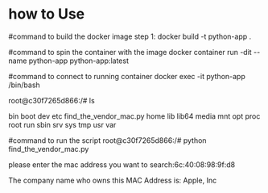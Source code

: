 # how to Use
#command to build the docker image
step 1: docker build -t python-app .

#command to spin the container with the image
docker container run -dit --name python-app python-app:latest

#command to connect to running container
 docker exec -it python-app /bin/bash

root@c30f7265d866:/# ls

bin  boot  dev	etc  find_the_vendor_mac.py  home  lib	lib64  media  mnt  opt	proc  root  run  sbin  srv  sys  tmp  usr  var

#command to run the script
root@c30f7265d866:/# python find_the_vendor_mac.py

please enter the mac address you want to search:6c:40:08:98:9f:d8

The company name who owns this MAC Address is: Apple, Inc
